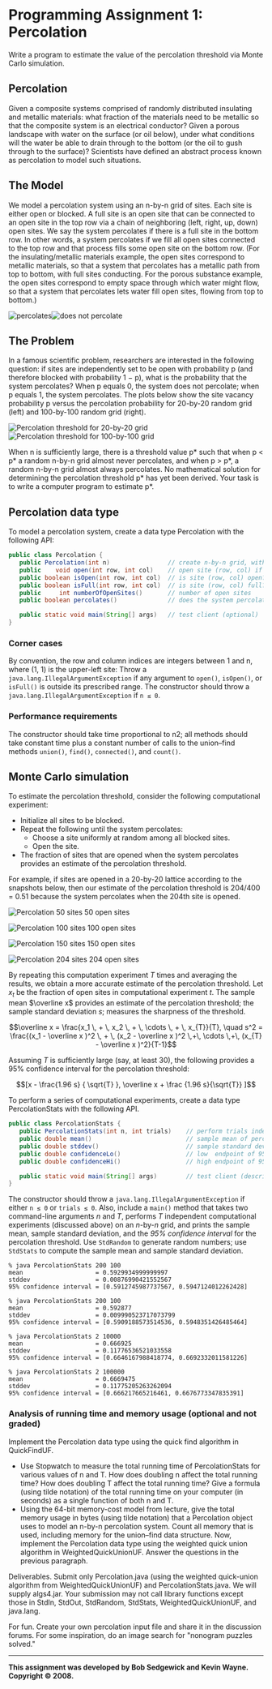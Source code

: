 # Programming Assignment 1: Percolation
Write a program to estimate the value of the percolation threshold via Monte Carlo simulation.

## Percolation
Given a composite systems comprised of randomly distributed insulating and metallic materials: what fraction of the materials need to be metallic so that the composite system is an electrical conductor? Given a porous landscape with water on the surface (or oil below), under what conditions will the water be able to drain through to the bottom (or the oil to gush through to the surface)? Scientists have defined an abstract process known as percolation to model such situations.

## The Model
We model a percolation system using an n-by-n grid of sites. Each site is either open or blocked. A full site is an open site that can be connected to an open site in the top row via a chain of neighboring (left, right, up, down) open sites. We say the system percolates if there is a full site in the bottom row. In other words, a system percolates if we fill all open sites connected to the top row and that process fills some open site on the bottom row. (For the insulating/metallic materials example, the open sites correspond to metallic materials, so that a system that percolates has a metallic path from top to bottom, with full sites conducting. For the porous substance example, the open sites correspond to empty space through which water might flow, so that a system that percolates lets water fill open sites, flowing from top to bottom.)

![percolates](./img/percolates-yes.png)![does not percolate](./img/percolates-no.png)

## The Problem
In a famous scientific problem, researchers are interested in the following question: if sites are independently set to be open with probability p (and therefore blocked with probability 1 − p), what is the probability that the system percolates? When p equals 0, the system does not percolate; when p equals 1, the system percolates. The plots below show the site vacancy probability p versus the percolation probability for 20-by-20 random grid (left) and 100-by-100 random grid (right).

![Percolation threshold for 20-by-20 grid](./img/percolation-threshold20.png)![Percolation threshold for 100-by-100 grid](./img/percolation-threshold100.png)

When n is sufficiently large, there is a threshold value p* such that when p < p* a random n-by-n grid almost never percolates, and when p > p\*, a random n-by-n grid almost always percolates. No mathematical solution for determining the percolation threshold p* has yet been derived. Your task is to write a computer program to estimate p*.

## Percolation data type
To model a percolation system, create a data type Percolation with the following API:
```java
public class Percolation {
   public Percolation(int n)                // create n-by-n grid, with all sites blocked
   public    void open(int row, int col)    // open site (row, col) if it is not open already
   public boolean isOpen(int row, int col)  // is site (row, col) open?
   public boolean isFull(int row, int col)  // is site (row, col) full?
   public     int numberOfOpenSites()       // number of open sites
   public boolean percolates()              // does the system percolate?

   public static void main(String[] args)   // test client (optional)
}
```

### Corner cases
By convention, the row and column indices are integers between 1 and n, where (1, 1) is the upper-left site: Throw a `java.lang.IllegalArgumentException` if any argument to `open()`, `isOpen()`, or `isFull()` is outside its prescribed range. The constructor should throw a `java.lang.IllegalArgumentException` if `n ≤ 0`.

### Performance requirements
The constructor should take time proportional to n2; all methods should take constant time plus a constant number of calls to the union–find methods `union()`, `find()`, `connected()`, and `count()`.

## Monte Carlo simulation
To estimate the percolation threshold, consider the following computational experiment:

- Initialize all sites to be blocked.
- Repeat the following until the system percolates:
  - Choose a site uniformly at random among all blocked sites.
  - Open the site.
- The fraction of sites that are opened when the system percolates provides an estimate of the percolation threshold.

For example, if sites are opened in a 20-by-20 lattice according to the snapshots below, then our estimate of the percolation threshold is 204/400 = 0.51 because the system percolates when the 204th site is opened.

![Percolation 50 sites](./img/percolation-50.png)
50 open sites

![Percolation 100 sites](./img/percolation-100.png)
100 open sites

![Percolation 150 sites](./img/percolation-150.png)
150 open sites

![Percolation 204 sites](./img/percolation-204.png)
204 open sites

By repeating this computation experiment *T* times and averaging the results, we obtain a more accurate estimate of the percolation threshold. Let *x<sub>t</sub>* be the fraction of open sites in computational experiment *t*. The sample mean $\overline x$ provides an estimate of the percolation threshold; the sample standard deviation *s*; measures the sharpness of the threshold.

$$\overline x  = \frac{x_1 \, + \, x_2 \, + \, \cdots \, + \, x_{T}}{T},
\quad s^2  = \frac{(x_1 - \overline x )^2 \, + \, (x_2 - \overline x )^2 \,+\, \cdots \,+\, (x_{T} - \overline x )^2}{T-1}$$

Assuming *T* is sufficiently large (say, at least 30), the following provides a 95% confidence interval for the percolation threshold:

$$[x  -  \frac{1.96 s} { \sqrt{T} }, \overline x  +  \frac {1.96 s}{\sqrt{T}} ]$$

To perform a series of computational experiments, create a data type PercolationStats with the following API.
```java
public class PercolationStats {
   public PercolationStats(int n, int trials)    // perform trials independent experiments on an n-by-n grid
   public double mean()                          // sample mean of percolation threshold
   public double stddev()                        // sample standard deviation of percolation threshold
   public double confidenceLo()                  // low  endpoint of 95% confidence interval
   public double confidenceHi()                  // high endpoint of 95% confidence interval

   public static void main(String[] args)        // test client (described below)
}
```

The constructor should throw a `java.lang.IllegalArgumentException` if either `n ≤ 0` or `trials ≤ 0`.
Also, include a `main()` method that takes two command-line arguments *n* and *T*, performs *T* independent computational experiments (discussed above) on an *n*-by-*n* grid, and prints the sample mean, sample standard deviation, and the *95% confidence interval* for the percolation threshold. Use `StdRandom` to generate random numbers; use `StdStats` to compute the sample mean and sample standard deviation.

```
% java PercolationStats 200 100
mean                    = 0.5929934999999997
stddev                  = 0.00876990421552567
95% confidence interval = [0.5912745987737567, 0.5947124012262428]

% java PercolationStats 200 100
mean                    = 0.592877
stddev                  = 0.009990523717073799
95% confidence interval = [0.5909188573514536, 0.5948351426485464]

% java PercolationStats 2 10000
mean                    = 0.666925
stddev                  = 0.11776536521033558
95% confidence interval = [0.6646167988418774, 0.6692332011581226]

% java PercolationStats 2 100000
mean                    = 0.6669475
stddev                  = 0.11775205263262094
95% confidence interval = [0.666217665216461, 0.6676773347835391]
```

### Analysis of running time and memory usage (optional and not graded)
Implement the Percolation data type using the quick find algorithm in QuickFindUF.

- Use Stopwatch to measure the total running time of PercolationStats for various values of n and T. How does doubling n affect the total running time? How does doubling T affect the total running time? Give a formula (using tilde notation) of the total running time on your computer (in seconds) as a single function of both n and T.
- Using the 64-bit memory-cost model from lecture, give the total memory usage in bytes (using tilde notation) that a Percolation object uses to model an n-by-n percolation system. Count all memory that is used, including memory for the union–find data structure.
Now, implement the Percolation data type using the weighted quick union algorithm in WeightedQuickUnionUF. Answer the questions in the previous paragraph.

Deliverables. Submit only Percolation.java (using the weighted quick-union algorithm from WeightedQuickUnionUF) and PercolationStats.java. We will supply algs4.jar. Your submission may not call library functions except those in StdIn, StdOut, StdRandom, StdStats, WeightedQuickUnionUF, and java.lang.

For fun. Create your own percolation input file and share it in the discussion forums. For some inspiration, do an image search for "nonogram puzzles solved."

---
**This assignment was developed by Bob Sedgewick and Kevin Wayne. 
Copyright © 2008.**